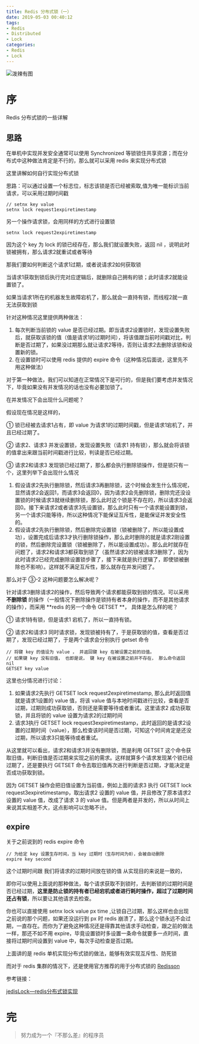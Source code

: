 ```yaml
---
title: Redis 分布式锁（一）
date: 2019-05-03 00:40:12
tags: 
- Redis
- Distributed
- Lock
categories: 
- Redis
- Lock
---
```


![泼辣有图](http://ppe.oss-cn-shenzhen.aliyuncs.com/collections/143/9/thumb.jpg)

# 序

Redis 分布式锁的一些详解

<!--more-->

## 思路

在单机中实现并发安全通常可以使用 Synchronized 等锁锁住共享资源；而在分布式中这种做法肯定是不行的，那么就可以采用 redis 来实现分布式锁

这里讲解如何自行实现分布式锁

思路：可以通过设置一个标志位，标志该锁是否已经被索取,值为唯一能标识当前请求，可以采用过期时间戳

```redis
// setnx key value
setnx lock request1expiretimestamp
```

另一个操作请求锁，会用同样的方式进行设置锁

```redis
setnx lock request2expiretimestamp
```

因为这个 key 为 lock 的锁已经存在，那么我们就设置失败，返回 nil ，说明此时锁被拥有，那么请求2就重试或者等待

那我们要如何判断这个请求1过期，或者说请求2如何获取锁

当请求1获取到锁后执行完对应逻辑后，就删除自己拥有的锁；此时请求2就能设置锁了。



如果当请求1所在的机器发生故障宕机了，那么就会一直持有锁，而线程2就一直无法获取到锁

针对这种情况这里提供两种做法：

1. 每次判断当前锁的 value 是否已经过期。即当请求2设置锁时，发现设置失败后，就获取该锁的值（值是请求1的过期时间），将该值跟当前时间戳对比，判断是否过期了，如果没过期那么就让请求2等待，否则让请求2去删除该锁和设置新的锁。
2. 在设置锁时可以使用 redis 提供的 expire 命令（这种情况后面说，这里先不用这种做法）

对于第一种做法，我们可以知道在正常情况下是可行的，但是我们要考虑并发情况下，毕竟如果没有并发情况的话也没有必要加锁了。

在并发情况下会出现什么问题呢？

假设现在情况是这样的，

① 锁已经被去请求1占有，即 value 为请求1的过期时间戳，但是请求1宕机了，并且已经过期了。

② 请求2、请求3 并发设置锁，发现设置失败（请求1 持有锁），那么就会将该锁的值拿出来跟当前时间戳进行比较，判读是否已经过期。

③ 请求2和请求3 发现锁已经过期了，那么都会执行删除锁操作，但是锁只有一个，这里列举下会出现什么情况

1. 假设请求2先执行删除锁，然后请求3再删除锁，这个时候会发生什么情况呢，显然请求2会返回1，而请求3会返回0，因为请求2会先删除锁，删除完还没设置锁的时候请求3就继续删除锁，那么此时这个锁是不存在的，所以请求3会返回0。接下来请求2或者请求3先设置锁，那么此时只有一个请求能设置到锁，另一个请求只能等待，所以这种情况下能保证互斥性，是能保证并发安全性的。
2. 假设请求2先执行删除锁，然后删除完设置锁（锁被删除了，所以能设置成功），设置完成后请求3才执行删除锁操作，那么此时删除的就是请求2刚设置的锁，然后删除完设置锁（锁被删除了，所以能设置成功）。那么此时就存在问题了，请求2和请求3都获取到锁了（虽然请求2的锁被请求3删除了，因为此时请求2已经完成删除设置锁步骤了，接下来就是执行逻辑了，即使锁被删除也不影响）。这样就不满足互斥性，那么就存在并发问题了。

那么对于 ③-2 这种问题要怎么解决呢？

针对请求3删除请求2的操作，然后导致两个请求都能获取到锁的情况。可以采用 **不删除锁** 的操作（一般情况下删除操作是锁持有者本身的操作，而不是其他请求的操作），而采用 **redis 的另一个命令 GETSET **， 具体是怎么样的呢？

① 请求1持有锁，但是请求1 宕机了，所以一直持有锁。

② 请求2和请求3 同时请求锁，发现锁被持有了，于是获取锁的值，查看是否过期了，发现已经过期了，于是两个请求会分别执行 getset 命令

```redis
// 将键 key 的值设为 value ， 并返回键 key 在被设置之前的旧值。
// 如果键 key 没有旧值， 也即是说， 键 key 在被设置之前并不存在， 那么命令返回 nil 
GETSET key value
```

这里也分情况进行讨论：

1. 如果请求2先执行 GETSET lock request2expiretimestamp, 那么此时返回值就是请求1设置的 value 值，将该 value 值与本地时间戳进行比较，查看是否过期，过期则成功获取锁，否则还是需要等待或者重试。这里请求2 成功获取锁，并且将锁的 value 设置为请求2的过期时间
2. 请求3执行  GETSET lock request3expiretimestamp，此时返回的是请求2设置的过期时间（value），那么检查该时间是否过期，可知这个时间肯定是还没过期，所以请求3只能等待或者重试。

从这里就可以看出，请求2和请求3并没有删除锁，而是利用  GETSET 这个命令获取旧值，判断旧值是否过期来实现之前的需求。这样就算多个请求发现某个锁已经过期了，还是要执行  GETSET 命令去取旧值再次进行判断是否过期，才能决定是否成功获取到锁。

因为  GETSET 操作会把旧值设置为当前值，例如上面的请求3 执行 GETSET lock request3expiretimestamp，取出请求2 设置的 value 值，并且修改了原本请求2设置的 value 值，改成了请求 3 的 value 值。但是两者是并发的，所以从时间上来说其实相差不大，这点影响可以忽略不计。



## expire

关于之前说到的 redis expire 命令

```redis
// 为给定 key 设置生存时间，当 key 过期时（生存时间为0），会被自动删除
expire key second
```

这个过期时间跟 我们将请求的过期时间放在锁的值 从实现目的来说是一致的，

即你可以使用上面说的那种做法，每个请求获取不到锁时，去判断锁的过期时间是否已经过期，**这里是防止锁的持有者已经宕机或者进行耗时操作，超过了过期时间还占有锁**，所以要让其他请求去检查。

你也可以直接使用 setnx lock value px time ,让锁自己过期，那么这样也会出现之前说的那个问题，如果还没运行到 px 时 redis 崩溃了，那么这个锁永远不会过期，一直存在。而你为了避免这种情况还是得靠其他请求手动检查，跟之前的做法一样，那还不如不用 expire，毕竟设置锁时多设置一条命令就要多一点时间，直接将过期时间设置到 value 中，每次手动检查是否过期。



上面讲的是 redis 单机实现分布式锁的做法，能够有效实现互斥性、防死锁

而对于 redis 集群的情况下，还是使用官方推荐的用于分布式锁的 [Redisson](https://redisson.org/)



参考链接：

[jedisLock—redis分布式锁实现](https://www.cnblogs.com/0201zcr/p/5942748.html)



# 完

> 努力成为一个『不那么差』的程序员 